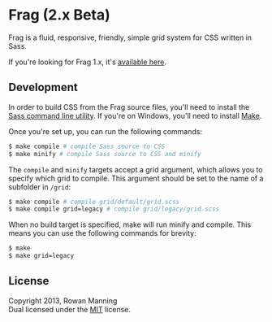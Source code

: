 
Frag (2.x Beta)
===============

Frag is a fluid, responsive, friendly, simple grid system for CSS written in Sass.

If you're looking for Frag 1.x, it's [available here][1x].


Development
-----------

In order to build CSS from the Frag source files, you'll need to install the [Sass command line utility][sass]. If you're on Windows, you'll need to install [Make][make].

Once you're set up, you can run the following commands:

```sh
$ make compile # compile Sass source to CSS
$ make minify # compile Sass source to CSS and minify
```

The `compile` and `minify` targets accept a grid argument, which allows you to specify which grid to compile. This argument should be set to the name of a subfolder in `/grid`:

```sh
$ make compile # compile grid/default/grid.scss
$ make compile grid=legacy # compile grid/legacy/grid.scss
```

When no build target is specified, make will run minify and compile. This means you can use the following commands for brevity:

```sh
$ make
$ make grid=legacy
```


License
-------

Copyright 2013, Rowan Manning  
Dual licensed under the [MIT][mit] license.



[1x]: https://github.com/rowanmanning/frag/tree/1.x
[make]: http://gnuwin32.sourceforge.net/packages/make.htm
[mit]: http://opensource.org/licenses/mit-license.php
[sass]: http://sass-lang.com/download.html
